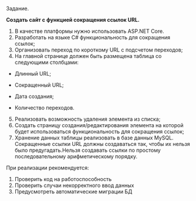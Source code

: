 Задание.

**Создать сайт с функцией сокращения ссылок URL.**

1. В качестве платформы нужно использовать ASP.NET Core. 
2. Разработать на языке C# функциональность для сокращения ссылок; 
3. Организовать переход по короткому URL с подсчетом переходов; 
4. На главной странице должен быть размещена таблица со следующими столбцами:

- Длинный URL; 

- Сокращенный URL; 

- Дата создания; 

- Количество переходов.

5. Реализовать возможность удаления элемента из списка; 
6. Создать страницу создания/редактирования элемента на которой будет использоваться функциональность для сокращения ссылок;
7. Хранение данных таблицы реализовать в базе данных MySQL. Сокращенные ссылки URL должны создаваться так, чтобы их нельзя было предугадать.Нельзя создавать ссылки по простому последовательному
арифметическому порядку.

При реализации рекомендуется:
1. Проверить код на работоспособность 
2. Проверить случаи некорректного ввод данных
3. Предусмотреть автоматические миграции БД
